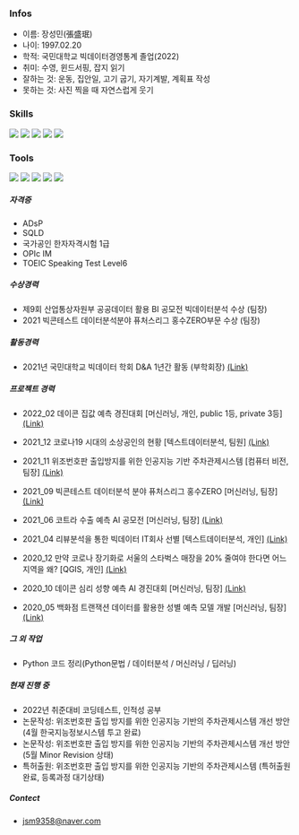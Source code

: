 
### Infos
  - 이름: 장성민(張盛珉)
  - 나이: 1997.02.20
  - 학적: 국민대학교 빅데이터경영통계 졸업(2022)
  - 취미: 수영, 윈드서핑, 잡지 읽기
  - 잘하는 것: 운동, 집안일, 고기 굽기, 자기계발, 계획표 작성 
  - 못하는 것: 사진 찍을 때 자연스럽게 웃기


### Skills
 <img src="https://img.shields.io/badge/python-3776AB?&logo=Python&logoColor=ffffff"/> <img src="https://img.shields.io/badge/PyTorch-EE4C2C?&logo=PyTorch&logoColor=ffffff"/> <img src="https://img.shields.io/badge/ScikitLearn-F7931E?&logo=scikit-learn&logoColor=ffffff"/> <img src="https://img.shields.io/badge/Pandas-150458?&logo=pandas&logoColor=ffffff"/> <img src="https://img.shields.io/badge/Numpy-013243?&logo=NumPy&logoColor=ffffff"/>



### Tools
<img src="https://img.shields.io/badge/Jupyter-F37626?&logo=Jupyter&logoColor=ffffff"/> <img src="https://img.shields.io/badge/GitHub-181717?&logo=GitHub&logoColor=ffffff"/> <img src="https://img.shields.io/badge/Atom-66595C?&logo=Atom&logoColor=ffffff"/> <img src="https://img.shields.io/badge/Slack-4A154B?&logo=Slack&logoColor=ffffff"/> <img src="https://img.shields.io/badge/Notion-000000?}&logo=Notion&logoColor=ffffff"/>


##### **자격증**
 - ADsP
 - SQLD
 - 국가공인 한자자격시험 1급
 - OPIc IM
 - TOEIC Speaking Test Level6

##### **수상경력**
 - 제9회 산업통상자원부 공공데이터 활용 BI 공모전 빅데이터분석 수상 (팀장)
 - 2021 빅콘테스트 데이터분석분야 퓨처스리그 홍수ZERO부문 수상 (팀장)


##### **활동경력**
 - 2021년 국민대학교 빅데이터 학회 D&A 1년간 활동 (부학회장) [(Link)](https://github.com/JsmRecordSpace/2021-D-A-of-Kookmin-University-s-Big-Data-Society)
   


##### **프로젝트 경력**
 - 2022_02 데이콘 집값 예측 경진대회 [머신러닝, 개인, public 1등, private 3등] [(Link)](https://github.com/JsmRecordSpace/2022_02-Dacon-housing-price-prediction-contest)
 - 2021_12 코로나19 시대의 소상공인의 현황 [텍스트데이터분석, 팀원] [(Link)](https://github.com/JsmRecordSpace/2021_12-Big-Data-Capstone-Project---Current-status-of-small-business-owners-in-the-COVID-19-era)
 - 2021_11 위조번호판 출입방지를 위한 인공지능 기반 주차관제시스템 [컴퓨터 비전, 팀장] [(Link)](https://github.com/JsmRecordSpace/2021_11-Forged-license-plate-enter-prevention-parking-control-system)
 - 2021_09 빅콘테스트 데이터분석 분야 퓨처스리그 홍수ZERO [머신러닝, 팀장] [(Link)](https://github.com/JsmRecordSpace/2021_09-BigContest-Bigdata-Analysis-League)
 - 2021_06 코트라 수출 예측 AI 공모전 [머신러닝, 팀장] [(Link)](https://github.com/JsmRecordSpace/2021_06-AI-competition-to-predict-exports-of-KOTRA)   
 - 2021_04 리뷰분석을 통한 빅데이터 IT회사 선별 [텍스트데이터분석, 개인] [(Link)](https://github.com/JsmRecordSpace/2021_04-Text-Data-Analysis-Project)
   
 - 2020_12 만약 코로나 장기화로 서울의 스타벅스 매장을 20% 줄여야 한다면 어느 지역을 왜? [QGIS, 개인] [(Link)](https://github.com/JsmRecordSpace/2020_12-Spatial-Big-Data-Analysis-Project)
 - 2020_10 데이콘 심리 성향 예측 AI 경진대회 [머신러닝, 팀장] [(Link)](https://github.com/JsmRecordSpace/2020_10-Dacon-Psychological-propensity-prediction-AI-contest)
 - 2020_05 백화점 트랜잭션 데이터를 활용한 성별 예측 모델 개발 [머신러닝, 팀장] [(Link)](https://github.com/JsmRecordSpace/2020_05-Department-Store-s-Gender-Prediction-AI-Contest)
   
##### **그 외 작업**
 - Python 코드 정리(Python문법 / 데이터분석 / 머신러닝 / 딥러닝)

##### **현재 진행 중**
 - 2022년 취준대비 코딩테스트, 인적성 공부
 - 논문작성: 위조번호판 출입 방지를 위한 인공지능 기반의 주차관제시스템 개선 방안 (4월 한국지능정보시스템 투고 완료)
 - 논문작성: 위조번호판 출입 방지를 위한 인공지능 기반의 주차관제시스템 개선 방안 (5월 Minor Revision 상태)
 - 특허출원: 위조번호판 출입 방지를 위한 인공지능 기반의 주차관제시스템 (특허출원 완료, 등록과정 대기상태)

##### **Contect**
 - jsm9358@naver.com
